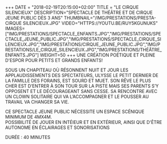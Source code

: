 +++
DATE = "2018-02-19T20:15:00+02:00"
TITLE = "LE CIRQUE SILENCIEUX"
DESCRIPTION="SPECTACLE DE THÉÂTRE ET DE CIRQUE JEUNE PUBLIC DÈS 3 ANS"
THUMBNAIL="/IMG/PRESTATIONS/PRESTA-CIRQUE SILENCIEUX.JPG"
VIDEO="HTTPS://YOUTU.BE/RUY5KGUNUKS"
IMAGES=["IMG/PRESTATIONS/SPECTACLE_ENFANTS.JPG","IMG/PRESTATIONS/SPECTACLE_JEUNE_PUBLIC.JPG","IMG/PRESTATIONS/SPECTACLE_CIRQUE_SILENCIEUX.JPG","IMG/PRESTATIONS/CIRQUE_JEUNE_PUBLIC.JPG","IMG/PRESTATIONS/LE_CIRQUE_SILENCIEUX.JPG","IMG/PRESTATIONS/THÉÂTRE_ENFANTS.JPG"]
WEIGHT=50
+++
UNE CRÉATION POÉTIQUE ET PLEINE D'ESPOR POUR PETITS ET GRANDS ENFANTS!

SOUS UN CHAPITEAU OÙ RÉSONNENT NUIT ET JOUR LES APPLAUDISSEMENTS DES SPECTATEURS, ULYSSE LE PETIT DERNIER DE LA FAMILLE DES FORAINS, EST SOURD ET MUET. 
SON RÊVE LE PLUS CHER EST D’ENTRER À SON TOUR SUR LA PISTE MAIS SES PARENTS S’Y OPPOSENT ET LE DÉCOURAGEANT SANS CESSE. 
SA RENCONTRE AVEC UN CLOWN SOLITAIRE QUI VA L’ACCOMPAGNER ET LE POUSSER AU TRAVAIL VA CHANGER SA VIE.

CE SPECTACLE JEUNE PUBLIC NÉCESSITE UN ESPACE SCÉNIQUE MINIMUM DE 4MX4M.  
POSSIBILITÉ DE JOUER EN INTÉIEUR ET EN EXTÉRIEUR, AINSI QUE D'ÊTRE AUTONOME EN ÉCLAIRAGES ET SONORISATIONS

DURÉE : 40 MINUTES


